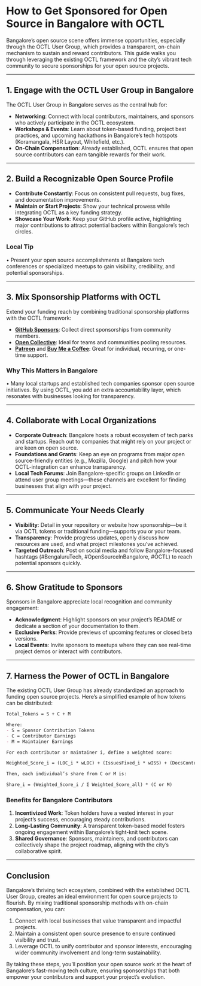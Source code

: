 # How to Get Sponsored for Open Source in Bangalore with OCTL

Bangalore’s open source scene offers immense opportunities, especially through the OCTL User Group, which provides a transparent, on-chain mechanism to sustain and reward contributors. This guide walks you through leveraging the existing OCTL framework and the city’s vibrant tech community to secure sponsorships for your open source projects.

---

## 1. Engage with the OCTL User Group in Bangalore
The OCTL User Group in Bangalore serves as the central hub for:
- **Networking**: Connect with local contributors, maintainers, and sponsors who actively participate in the OCTL ecosystem.
- **Workshops & Events**: Learn about token-based funding, project best practices, and upcoming hackathons in Bangalore’s tech hotspots (Koramangala, HSR Layout, Whitefield, etc.).
- **On-Chain Compensation**: Already established, OCTL ensures that open source contributors can earn tangible rewards for their work.

---

## 2. Build a Recognizable Open Source Profile
- **Contribute Constantly**: Focus on consistent pull requests, bug fixes, and documentation improvements.
- **Maintain or Start Projects**: Show your technical prowess while integrating OCTL as a key funding strategy.
- **Showcase Your Work**: Keep your GitHub profile active, highlighting major contributions to attract potential backers within Bangalore’s tech circles.

### Local Tip
• Present your open source accomplishments at Bangalore tech conferences or specialized meetups to gain visibility, credibility, and potential sponsorships.

---

## 3. Mix Sponsorship Platforms with OCTL
Extend your funding reach by combining traditional sponsorship platforms with the OCTL framework:
- **[GitHub Sponsors](https://github.com/sponsors)**: Collect direct sponsorships from community members.
- **[Open Collective](https://opencollective.com/)**: Ideal for teams and communities pooling resources.
- **[Patreon](https://www.patreon.com/)** and **[Buy Me a Coffee](https://www.buymeacoffee.com/)**: Great for individual, recurring, or one-time support.

### Why This Matters in Bangalore
• Many local startups and established tech companies sponsor open source initiatives. By using OCTL, you add an extra accountability layer, which resonates with businesses looking for transparency.

---

## 4. Collaborate with Local Organizations
- **Corporate Outreach**: Bangalore hosts a robust ecosystem of tech parks and startups. Reach out to companies that might rely on your project or are keen on open source.
- **Foundations and Grants**: Keep an eye on programs from major open source-friendly entities (e.g., Mozilla, Google) and pitch how your OCTL-integration can enhance transparency.
- **Local Tech Forums**: Join Bangalore-specific groups on LinkedIn or attend user group meetings—these channels are excellent for finding businesses that align with your project.

---

## 5. Communicate Your Needs Clearly
- **Visibility**: Detail in your repository or website how sponsorship—be it via OCTL tokens or traditional funding—supports you or your team.
- **Transparency**: Provide progress updates, openly discuss how resources are used, and what project milestones you’ve achieved.
- **Targeted Outreach**: Post on social media and follow Bangalore-focused hashtags (#BengaluruTech, #OpenSourceInBangalore, #OCTL) to reach potential sponsors quickly.

---

## 6. Show Gratitude to Sponsors
Sponsors in Bangalore appreciate local recognition and community engagement:
- **Acknowledgment**: Highlight sponsors on your project’s README or dedicate a section of your documentation to them.
- **Exclusive Perks**: Provide previews of upcoming features or closed beta versions.
- **Local Events**: Invite sponsors to meetups where they can see real-time project demos or interact with contributors.

---

## 7. Harness the Power of OCTL in Bangalore
The existing OCTL User Group has already standardized an approach to funding open source projects. Here’s a simplified example of how tokens can be distributed:

```markdown
Total_Tokens = S + C + M

Where:
- S = Sponsor Contribution Tokens
- C = Contributor Earnings
- M = Maintainer Earnings

For each contributor or maintainer i, define a weighted score:

Weighted_Score_i = (LOC_i * wLOC) + (IssuesFixed_i * wISS) + (DocsContrib_i * wDOC)

Then, each individual’s share from C or M is:

Share_i = (Weighted_Score_i / Σ Weighted_Score_all) * (C or M)
```

### Benefits for Bangalore Contributors
1. **Incentivized Work**: Token holders have a vested interest in your project’s success, encouraging steady contributions.
2. **Long-Lasting Community**: A transparent token-based model fosters ongoing engagement within Bangalore’s tight-knit tech scene.
3. **Shared Governance**: Sponsors, maintainers, and contributors can collectively shape the project roadmap, aligning with the city’s collaborative spirit.

---

## Conclusion
Bangalore’s thriving tech ecosystem, combined with the established OCTL User Group, creates an ideal environment for open source projects to flourish. By mixing traditional sponsorship methods with on-chain compensation, you can:
1. Connect with local businesses that value transparent and impactful projects.
2. Maintain a consistent open source presence to ensure continued visibility and trust.
3. Leverage OCTL to unify contributor and sponsor interests, encouraging wider community involvement and long-term sustainability.

By taking these steps, you’ll position your open source work at the heart of Bangalore’s fast-moving tech culture, ensuring sponsorships that both empower your contributors and support your project’s evolution.
